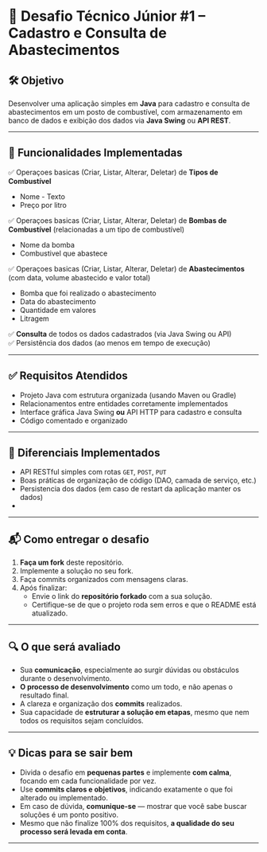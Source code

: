 # 🔹 Desafio Técnico Júnior #1 – Cadastro e Consulta de Abastecimentos

## 🛠 Objetivo

Desenvolver uma aplicação simples em **Java** para cadastro e consulta de abastecimentos em um posto de combustível, com armazenamento em banco de dados e exibição dos dados via **Java Swing** ou **API REST**.

---

## 📌 Funcionalidades Implementadas

✅ Operaçoes basicas (Criar, Listar, Alterar, Deletar) de **Tipos de Combustível** 
- Nome - Texto
- Preço por litro

✅ Operaçoes basicas (Criar, Listar, Alterar, Deletar) de **Bombas de Combustível** (relacionadas a um tipo de combustível)
- Nome da bomba
- Combustivel que abastece

✅ Operaçoes basicas (Criar, Listar, Alterar, Deletar)  de **Abastecimentos** (com data, volume abastecido e valor total)
- Bomba que foi realizado o abastecimento
- Data do abastecimento
- Quantidade em valores
- Litragem
  
✅ **Consulta** de todos os dados cadastrados (via Java Swing ou API)  
✅ Persistência dos dados (ao menos em tempo de execução)  

---

## ✅ Requisitos Atendidos

- Projeto Java com estrutura organizada (usando Maven ou Gradle)
- Relacionamentos entre entidades corretamente implementados
- Interface gráfica Java Swing **ou** API HTTP para cadastro e consulta
- Código comentado e organizado

---

## 🌟 Diferenciais Implementados

- API RESTful simples com rotas `GET`, `POST`, `PUT`
- Boas práticas de organização de código (DAO, camada de serviço, etc.)
- Persistencia dos dados (em caso de restart da aplicação manter os dados)
- 
---

## 📬 Como entregar o desafio

1. **Faça um fork** deste repositório.
2. Implemente a solução no seu fork.
3. Faça commits organizados com mensagens claras.
4. Após finalizar:
   - Envie o link do **repositório forkado** com a sua solução.
   - Certifique-se de que o projeto roda sem erros e que o README está atualizado.

---
## 🔍 O que será avaliado

- Sua **comunicação**, especialmente ao surgir dúvidas ou obstáculos durante o desenvolvimento.
- **O processo de desenvolvimento** como um todo, e não apenas o resultado final.
- A clareza e organização dos **commits** realizados.
- Sua capacidade de **estruturar a solução em etapas**, mesmo que nem todos os requisitos sejam concluídos.

---

## 💡 Dicas para se sair bem

- Divida o desafio em **pequenas partes** e implemente **com calma**, focando em cada funcionalidade por vez.
- Use **commits claros e objetivos**, indicando exatamente o que foi alterado ou implementado.
- Em caso de dúvida, **comunique-se** — mostrar que você sabe buscar soluções é um ponto positivo.
- Mesmo que não finalize 100% dos requisitos, **a qualidade do seu processo será levada em conta**.

---
